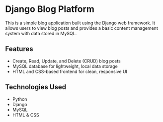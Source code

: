 # Django Blog Platform

This is a simple blog application built using the Django web framework. It allows users to view blog posts and provides a basic content management system with data stored in MySQL.

## Features

- Create, Read, Update, and Delete (CRUD) blog posts
- MySQL database for lightweight, local data storage
- HTML and CSS-based frontend for clean, responsive UI

## Technologies Used

- Python
- Django
- MySQL
- HTML & CSS

